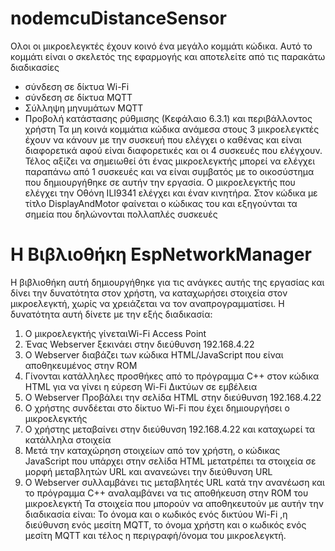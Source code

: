 # nodemcuDistanceSensor
 Ολοι οι μικροελεγκτές  έχουν κοινό ένα μεγάλο κομμάτι κώδικα. Αυτό το κομμάτι είναι ο σκελετός της εφαρμογής και αποτελείτε από τις παρακάτω διαδικασίες
*	σύνδεση σε δίκτυα Wi-Fi
*	σύνδεση σε δίκτυα MQTT
*	Σύλληψη μηνυμάτων MQTT
*	Προβολή κατάστασης ρύθμισης (Κεφάλαιο 6.3.1) και περιβάλλοντος χρήστη
Τα μη κοινά κομμάτια κώδικα ανάμεσα στους 3 μικροελεγκτές έχουν να κάνουν με την συσκευή που ελέγχει ο καθένας και είναι διαφορετικά αφού είναι διαφορετικές και οι 4 συσκευές που ελέγχουν. Τέλος αξίζει να σημειωθεί ότι ένας μικροελεγκτής μπορεί να ελέγχει παραπάνω από 1 συσκευές και να είναι συμβατός με το οικοσύστημα που δημιουργήθηκε σε αυτήν την εργασία. Ο μικροελεγκτής που ελέγχει την Οθόνη ILI9341 ελέγχει και έναν κινητήρα. Στον κώδικα με τίτλο DisplayAndMotor φαίνεται ο κώδικας του και εξηγούνται τα σημεία που δηλώνονται πολλαπλές συσκευές
# H Βιβλιοθήκη EspNetworkManager 
Η βιβλιοθήκη αυτή δημιουργήθηκε για τις ανάγκες αυτής της εργασίας και δίνει την δυνατότητα στον χρήστη, να καταχωρήσει στοιχεία στον μικροελεγκτή, χωρίς να χρειάζεται να τον αναπρογραμματίσει. Η δυνατότητα αυτή δίνετε με την εξής διαδικασία:
1.	Ο μικροελεγκτής γίνεταιWi-Fi Access Point
2.	Ένας Webserver ξεκινάει στην διεύθυνση 192.168.4.22
3.	Ο Webserver διαβάζει των κώδικα HTML/JavaScript που είναι αποθηκευμένος στην ROM
4.	Γίνονται κατάλληλες προσθήκες από το πρόγραμμα C++ στον κώδικα HTML για να γίνει η εύρεση Wi-Fi Δικτύων σε εμβέλεια 
5.	Ο Webserver Προβάλει την σελίδα HTML στην διεύθυνση 192.168.4.22
6.	Ο χρήστης συνδέεται στο δίκτυο Wi-Fi που έχει δημιουργήσει ο μικροελεγκτής
7.	Ο χρήστης μεταβαίνει στην διεύθυνση 192.168.4.22 και καταχωρεί τα κατάλληλα στοιχεία
8.	Μετά την καταχώρηση στοιχείων από τον χρήστη, ο κώδικας JavaScript που υπάρχει στην σελίδα HTML μετατρέπει τα στοιχεία σε μορφή μεταβλητών URL  και ανανεώνει την διεύθυνση URL
9.	O Webserver συλλαμβάνει τις μεταβλητές URL κατά την ανανέωση και το πρόγραμμα C++ αναλαμβάνει να τις αποθήκευση στην ROM του μικροελεγκτή
Τα στοιχεία που μπορούν να αποθηκευτούν με αυτήν την διαδικασία είναι: Το όνομα  και ο κωδικός ενός δικτύου Wi-Fi ,η διεύθυνση ενός μεσίτη MQTT, το όνομα χρήστη και ο κωδικός ενός μεσίτη MQTT και τέλος η περιγραφή/όνομα του μικροελεγκτή.
